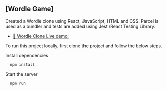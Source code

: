 ##  [Wordle Game]

Created a Wordle clone using React, JavaScript, HTML and CSS. Parcel is used as a bundler and tests are added using Jest /React Testing Library.

- [🚀 Wordle Clone Live demo:](https://wordle-gowthami.netlify.app/)

To run this project locally, first clone the project and follow the below steps.

Install dependencies

```bash
  npm install
```
Start the server

```bash
  npm run
```